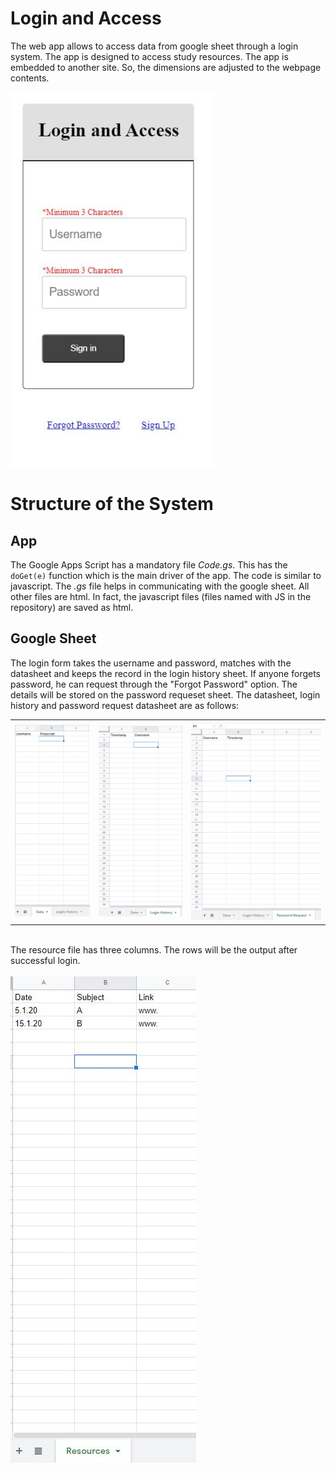 # Login and Access
The web app allows to access data from google sheet through a login system. The app is designed to access study resources. The app is embedded to another site. So, the dimensions are adjusted to the webpage contents. <br>

<img src="images/ss_login.JPG" height="600">

# Structure of the System

## App
The Google Apps Script has a mandatory file <i>Code.gs</i>. This has the `doGet(e)` function which is the main driver of the app. The code is similar to javascript. The <i>.gs</i> file helps in communicating with the google sheet. All other files are html. In fact, the javascript files (files named with JS in the repository) are saved as html. 

## Google Sheet
The login form takes the username and password, matches with the datasheet and keeps the record in the login history sheet. If anyone forgets password, he can request through the "Forgot Password" option. The details will be stored on the password requeset sheet. The datasheet, login history and password request datasheet are as follows: <br>

<table>
  <tr>
    <td><img src="images/ss_data.JPG"></td>
    <td><img src="images/ss_login_history.JPG"></td>
    <td><img src="images/ss_passwordreq.JPG"></td>
    </tr>
</table>
<br>
The resource file has three columns. The rows will be the output after successful login. 
<br><br>
<img src="images/ss_resources.JPG">
